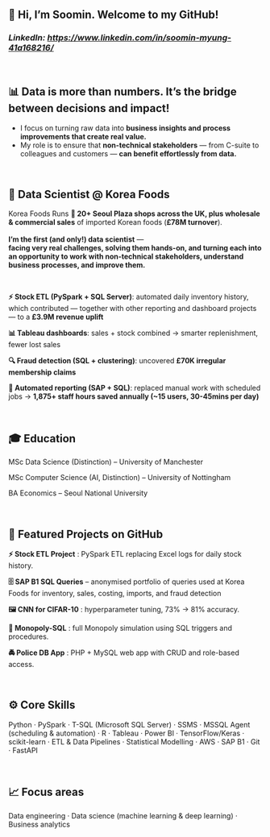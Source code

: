 ## 👋 Hi, I’m Soomin. Welcome to my GitHub!
### _LinkedIn: https://www.linkedin.com/in/soomin-myung-41a168216/_

<br>

## 📊 Data is more than numbers. It’s the bridge between decisions and impact!

- I focus on turning raw data into **business insights and process improvements that create real value.**
- My role is to ensure that **non-technical stakeholders** — from C-suite to colleagues and customers — **can benefit effortlessly from data.**

<br>

## 💼 Data Scientist @ Korea Foods

Korea Foods Runs **🏪 20+ Seoul Plaza shops across the UK, plus wholesale & commercial sales** of imported Korean foods (**£78M turnover**). <br><br>
**I’m the first (and only!) data scientist** — <br>
**facing very real challenges, solving them hands-on, and turning each into an opportunity to work with non-technical stakeholders, understand business processes, and improve them.**

<br>

**⚡ Stock ETL (PySpark + SQL Server)**: automated daily inventory history, which contributed — together with other reporting and dashboard projects — to a **£3.9M revenue uplift**

**📊 Tableau dashboards**: sales + stock combined → smarter replenishment, fewer lost sales

**🔍 Fraud detection (SQL + clustering)**: uncovered **£70K irregular membership claims**

**🤖 Automated reporting (SAP + SQL)**: replaced manual work with scheduled jobs → **1,875+ staff hours saved annually (~15 users, 30-45mins per day)**  


<br>

## 🎓 Education

MSc Data Science (Distinction) – University of Manchester

MSc Computer Science (AI, Distinction) – University of Nottingham

BA Economics – Seoul National University

<br>

## 📂 Featured Projects on GitHub

**⚡ Stock ETL Project**
: PySpark ETL replacing Excel logs for daily stock history.

**🗄️ SAP B1 SQL Queries** – anonymised portfolio of queries used at Korea Foods for inventory, sales, costing, imports, and fraud detection  

**🖼 CNN for CIFAR-10**
: hyperparameter tuning, 73% → 81% accuracy.

**🎲 Monopoly-SQL**
: full Monopoly simulation using SQL triggers and procedures.

**🚔 Police DB App**
: PHP + MySQL web app with CRUD and role-based access.

<br>

## ⚙️ Core Skills
Python · PySpark · T-SQL (Microsoft SQL Server) · SSMS · MSSQL Agent (scheduling & automation) · R · Tableau · Power BI · TensorFlow/Keras · scikit-learn · ETL & Data Pipelines · Statistical Modelling · AWS · SAP B1 · Git · FastAPI

<br> 

## 📈 Focus areas
Data engineering · Data science (machine learning & deep learning) · Business analytics


